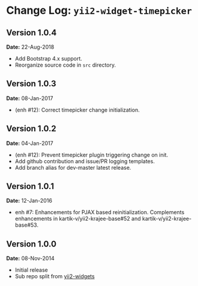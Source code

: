 Change Log: `yii2-widget-timepicker`
====================================

## Version 1.0.4

**Date:** 22-Aug-2018

- Add Bootstrap 4.x support.
- Reorganize source code in `src` directory.

## Version 1.0.3

**Date:** 08-Jan-2017

- (enh #12): Correct timepicker change initialization.

## Version 1.0.2

**Date:** 04-Jan-2017

- (enh #12): Prevent timepicker plugin triggering change on init.
- Add github contribution and issue/PR logging templates.
- Add branch alias for dev-master latest release.

## Version 1.0.1

**Date:** 12-Jan-2016

- enh #7: Enhancements for PJAX based reinitialization. Complements enhancements in kartik-v/yii2-krajee-base#52 and kartik-v/yii2-krajee-base#53.

## Version 1.0.0

**Date:** 08-Nov-2014

- Initial release 
- Sub repo split from [yii2-widgets](https://github.com/kartik-v/yii2-widgets)